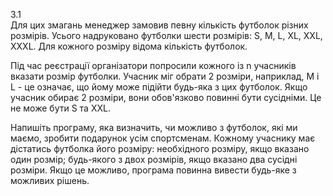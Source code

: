 3.1  
Для цих змагань менеджер замовив певну кількість 
футболок різних розмірів. Усього надруковано футболки 
шести розмірів: S, M, L, XL, XXL, XXXL. Для кожного розміру 
відома кількість футболок.

Під час реєстрації організатори попросили кожного із n учасників 
вказати розмір футболки. Учасник міг обрати 2 розміри, наприклад, M і L - це означає,
що йому може підійти будь-яка з цих футболок. Якщо учасник обирає 2 розміри, 
вони обов'язково повинні бути сусідніми. Це не може бути S та XXL.

Напишіть програму, яка визначить, чи можливо з футболок, які ми маємо, зробити подарунок усім спортсменам. Кожному учаснику має дістатись футболка його розміру:
необхідного розміру, якщо вказано один розмір;
будь-якого з двох розмірів, якщо вказано два сусідні розміри.
Якщо це можливо, програма повинна вивести будь-яке з можливих рішень.
